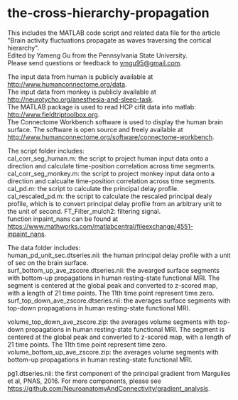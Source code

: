 # the-cross-hierarchy-propagation
This includes the MATLAB code script and related data file for the article "Brain activity fluctuations propagate as waves traversing the cortical hierarchy".  
Edited by Yameng Gu from the Pennsylvania State University.  
Please send questions or feedback to ymgu95@gmail.com.  

The input data from human is publicly available at http://www.humanconnectome.org/data.  
The input data from monkey is publicly available at http://neurotycho.org/anesthesia-and-sleep-task.  
The MATLAB package is used to read HCP cifit data into matlab: http://www.fieldtriptoolbox.org.  
The Connectome Workbench software is used to display the human brain surface. The software is open source and freely available at http://www.humanconnectome.org/software/connectome-workbench.  

The script folder includes:  
cal_corr_seg_human.m: the script to project human input data onto a direction and calculate time-position correlation across time segments.  
cal_corr_seg_monkey.m: the script to project monkey input data onto a direction and calcualte time-position correlation across time segments.  
cal_pd.m: the script to calculate the principal delay profile.  
cal_rescaled_pd.m: the script to calculate the rescaled principal dealy profile, which is to convert principal delay profile from an arbitrary unit to the unit of second.
FT_Filter_mulch2: filtering signal.  
function inpaint_nans can be found at https://www.mathworks.com/matlabcentral/fileexchange/4551-inpaint_nans.

The data folder includes:  
human_pd_unit_sec.dtseries.nii: the human principal delay profile with a unit of sec on the brain surface.  
surf_bottom_up_ave_zscore.dtseries.nii: the avearged surface segments with bottom-up propagations in human resting-state functional MRI. The segment is centered at the global peak and converted to z-scored map, with a length of 21 time points. The 11th time point represent time zero.  
surf_top_down_ave_zscore.dtseries.nii: the averages surface segments with top-down propagations in human resting-state functional MRI. 

volume_top_down_ave_zscore.zip: the averages volume segments with top-down propagations in human resting-state functional MRI. The segment is centered at the global peak and converted to z-scored map, with a length of 21 time points. The 11th time point represent time zero.  
volume_bottom_up_ave_zscore.zip: the averages volume segments with bottom-up propagations in human resting-state functional MRI. 

pg1.dtseries.nii: the first component of the principal gradient from Margulies et al, PNAS, 2016. For more components, please see https://github.com/NeuroanatomyAndConnectivity/gradient_analysis.

